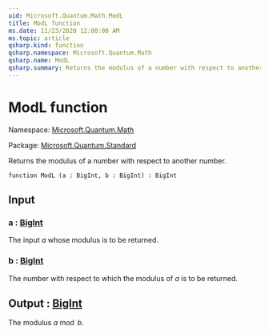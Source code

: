 ```yaml
---
uid: Microsoft.Quantum.Math.ModL
title: ModL function
ms.date: 11/23/2020 12:00:00 AM
ms.topic: article
qsharp.kind: function
qsharp.namespace: Microsoft.Quantum.Math
qsharp.name: ModL
qsharp.summary: Returns the modulus of a number with respect to another number.
---
```


# ModL function

Namespace: [Microsoft.Quantum.Math](xref:Microsoft.Quantum.Math)

Package: [Microsoft.Quantum.Standard](https://nuget.org/packages/Microsoft.Quantum.Standard)


Returns the modulus of a number with respect to another number.

```qsharp
function ModL (a : BigInt, b : BigInt) : BigInt
```


## Input

### a : [BigInt](xref:microsoft.quantum.lang-ref.bigint)

The input $a$ whose modulus is to be returned.


### b : [BigInt](xref:microsoft.quantum.lang-ref.bigint)

The number with respect to which the modulus of $a$ is to be returned.



## Output : [BigInt](xref:microsoft.quantum.lang-ref.bigint)

The modulus $a \bmod b$.